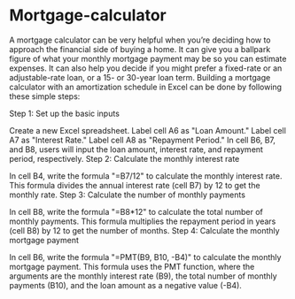 # Mortgage-calculator
A mortgage calculator can be very helpful when you’re deciding how to approach the financial side of buying a home. It can give you a ballpark figure of what your monthly mortgage payment may be so you can estimate expenses. It can also help you decide if you might prefer a fixed-rate or an adjustable-rate loan, or a 15- or 30-year loan term.
Building a mortgage calculator with an amortization schedule in Excel can be done by following these simple steps:

Step 1: Set up the basic inputs

Create a new Excel spreadsheet.
Label cell A6 as "Loan Amount."
Label cell A7 as "Interest Rate."
Label cell A8 as "Repayment Period."
In cell B6, B7, and B8, users will input the loan amount, interest rate, and repayment period, respectively.
Step 2: Calculate the monthly interest rate

In cell B4, write the formula "=B7/12" to calculate the monthly interest rate. This formula divides the annual interest rate (cell B7) by 12 to get the monthly rate.
Step 3: Calculate the number of monthly payments

In cell B8, write the formula "=B8*12" to calculate the total number of monthly payments. This formula multiplies the repayment period in years (cell B8) by 12 to get the number of months.
Step 4: Calculate the monthly mortgage payment

In cell B6, write the formula "=PMT(B9, B10, -B4)" to calculate the monthly mortgage payment. This formula uses the PMT function, where the arguments are the monthly interest rate (B9), the total number of monthly payments (B10), and the loan amount as a negative value (-B4).
